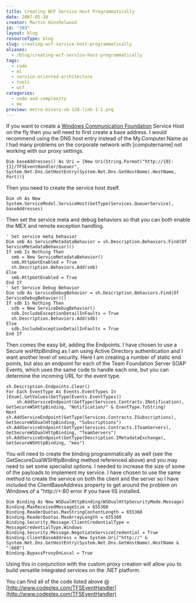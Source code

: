 ```yaml
---
title: Creating WCF Service Host Programmatically
date: 2007-05-30
creator: Martin Hinshelwood
id: "393"
layout: blog
resourceType: blog
slug: creating-wcf-service-host-programmatically
aliases:
  - /blog/creating-wcf-service-host-programmatically
tags:
  - code
  - ml
  - service-oriented-architecture
  - tools
  - wcf
categories:
  - code-and-complexity
  - me
preview: metro-binary-vb-128-link-1-1.png
---
```


If you want to create a [Windows Communication Foundation](http://wcf.netfx3.com "Windows Communication Foundation") Service Host on the fly then you will need to first create a base address. I would recommend using the DNS host entry instead of the My.Computer.Name as I had many problems on the corporate network with \[computername\] not working with our proxy settings.

```
Dim baseAddresses() As Uri = {New Uri(String.Format("http://{0}:{1}/TFSEventHandler/Queuer", System.Net.Dns.GetHostEntry(System.Net.Dns.GetHostName).HostName, Port))}
```

Then you need to create the service host itself.

```
Dim sh As New System.ServiceModel.ServiceHost(GetType(Services.QueuerService), baseAddresses)
```

Then set the service meta and debug behaviors so that you can both enable the MEX and remote exception handling.

```
' Set service meta behavior
Dim smb As ServiceMetadataBehavior = sh.Description.Behaviors.Find(Of ServiceMetadataBehavior)()
If smb Is Nothing Then
  smb = New ServiceMetadataBehavior()
  smb.HttpGetEnabled = True
  sh.Description.Behaviors.Add(smb)
Else
  smb.HttpGetEnabled = True
End If
' Set Service Debug Behavior
Dim sdb As ServiceDebugBehavior = sh.Description.Behaviors.Find(Of ServiceDebugBehavior)()
If sdb Is Nothing Then
  sdb = New ServiceDebugBehavior()
  sdb.IncludeExceptionDetailInFaults = True
  sh.Description.Behaviors.Add(sdb)
Else
  sdb.IncludeExceptionDetailInFaults = True
End If
```

Then comes the easy bit, adding the Endpoints. I have chosen to use a Secure wsHttpBinding as I am using Active Directory authentication and I want another level of security. Here I am creating a number of static end points, but also an endpoint for each of the Team Foundation Server SOAP Events, which uses the same code to handle each one, but you can determine the incoming URL for the event type.

```
sh.Description.Endpoints.Clear()
For Each EventType As Events.EventTypes In [Enum].GetValues(GetType(Events.EventTypes))
    sh.AddServiceEndpoint(GetType(Services.Contracts.INotification), GetSecureWSHttpBinding, "Notification/" & EventType.ToString)
Next
sh.AddServiceEndpoint(GetType(Services.Contracts.ISubscriptions), GetSecureWSDualHttpBinding, "Subscriptions")
sh.AddServiceEndpoint(GetType(Services.Contracts.ITeamServers), GetSecureWSDualHttpBinding, "TeamServers")
sh.AddServiceEndpoint(GetType(Description.IMetadataExchange), GetSecureWSHttpBinding, "mex")
```

You will need to create the binding programmatically as well (see the GetSecureDualWSHttpBinding method referenced above) and you may need to set some specialist options. I needed to increase the size of some of the payloads to implement my service. I have chosen to use the same method to create the service on both the client and the server so I have included the ClientBaseAddress property to get around the problem on Windows of a "http://+:80 error if you have IIS installed.

```
Dim Binding As New WSDualHttpBinding(WSDualHttpSecurityMode.Message)
Binding.MaxReceivedMessageSize = 655360
Binding.ReaderQuotas.MaxStringContentLength = 655360
Binding.ReaderQuotas.MaxArrayLength = 655360
Binding.Security.Message.ClientCredentialType = MessageCredentialType.Windows
Binding.Security.Message.NegotiateServiceCredential = True
Binding.ClientBaseAddress = New System.Uri("http://" & System.Net.Dns.GetHostEntry(System.Net.Dns.GetHostName).HostName & ":660")
Binding.BypassProxyOnLocal = True
```

Using this in conjunction with the custom proxy creation will allow you to build versatile integrated services on the .NET platform.

You can find all of the code listed above @ [http://www.codeplex.com/TFSEventHandler](http://www.codeplex.com/TFSEventHandler)
